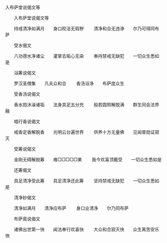   入布萨堂说偈文等
　　




　　入布萨堂说偈文等

　　持戒清净如满月　　身口皎洁无瑕秽
　　清净和合无违诤　　尔乃可得同布萨

　　受水偈文

　　八功德水净诸尘　　灌掌去垢心无染
　　奉持禁戒无缺犯　　一切众生悉如是

　　浴筹说偈文

　　罗汉圣僧集　　凡夫众和合
　　香汤浴净　　布萨度众生

　　受香汤说偈文

　　香水勋沐澡诸垢　　法身具足五分充
　　般若圆照解脱满　　群生同会法界融

　　唱行香说偈文

　　戒香定香解脱香　　光明云台遍世界
　　供养十方无量佛　　见闻普勋证寂灭

　　受筹说偈文

　　金刚无碍解脱筹　　难□□□□□果
　　我今欢喜顶戴受　　一切众生悉如是

　　还筹偈文

　　具足清净受此筹　　具足清净还此筹
　　坚持禁戒无缺犯　　一切众生悉如是

　　清净妙偈文

　　清净如满月　　清净应布萨
　　身口业清净　　尔乃同布萨

　　布萨竟说偈文

　　诸佛出世第一快　　闻法奉行欢喜快
　　大众和合寂灭快　　众生离苦安乐快


